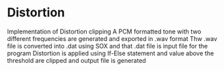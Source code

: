 # Distortion
Implementation of Distortion clipping
A PCM formatted tone with two different frequencies are generated and exported in .wav format 
Thw .wav file is converted into .dat using SOX and that .dat file is input file for the program
Distortion is applied using If-Else statement and value above the threshold are clipped and output file is generated
